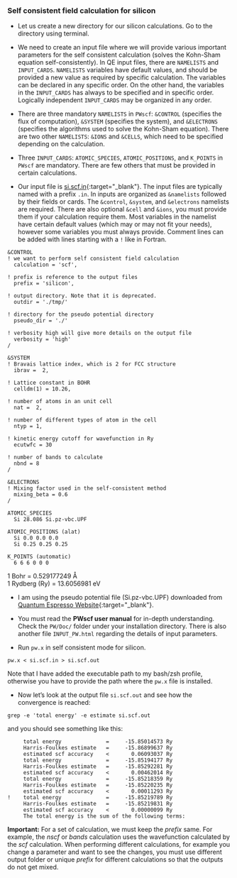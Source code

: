### Self consistent field calculation for silicon

+ Let us create a new directory for our silicon calculations. Go to the directory using terminal.

+ We need to create an input file where we will provide various important parameters for the self consistent calculation (solves the Kohn-Sham equation self-consistently). In QE input files, there are `NAMELISTS` and `INPUT_CARDS`. `NAMELISTS` variables have default values, and should be provided a new value as required by specific calculation. The variables can be declared in any specific order. On the other hand, the variables in the `INPUT_CARDS` has always to be specified and in specific order. Logically independent `INPUT_CARDS` may be organized in any order. 

+ There are three mandatory `NAMELISTS` in `PWscf`: `&CONTROL` (specifies the flux of computation), `&SYSTEM` (specifies the system), and `&ELECTRONS` (specifies the algorithms used to solve the Kohn-Sham equation). There are two other `NAMELISTS`: `&IONS` and `&CELLS`, which need to be specified depending on the calculation. 

+ Three `INPUT_CARDS`: `ATOMIC_SPECIES`, `ATOMIC_POSITIONS`, and `K_POINTS` in `PWscf` are mandatory. There are few others that must be provided in certain calculations. 

+ Our input file is [si.scf.in](https://github.com/pranabdas/qe-dft/){:target="_blank"}. The input files are typically named with a prefix `.in`. In inputs are organized as `&namelists` followed by their fields or cards. The `&control`, `&system`, and `&electrons` namelists are required. There are also optional `&cell` and  `&ions`, you must provide them if your calculation require them. Most variables in the namelist have certain default values (which may or may not fit your needs), however some variables you must always provide. Comment lines can be added with lines starting with a `!` like in Fortran. 
```
&CONTROL
! we want to perform self consistent field calculation 
  calculation = 'scf', 

! prefix is reference to the output files  
  prefix = 'silicon', 

! output directory. Note that it is deprecated. 
  outdir = './tmp/' 

! directory for the pseudo potential directory 
  pseudo_dir = './'

! verbosity high will give more details on the output file
  verbosity = 'high'
/

&SYSTEM
! Bravais lattice index, which is 2 for FCC structure
  ibrav =  2, 

! Lattice constant in BOHR 
  celldm(1) = 10.26, 

! number of atoms in an unit cell 
  nat =  2,

! number of different types of atom in the cell 
  ntyp = 1,

! kinetic energy cutoff for wavefunction in Ry
  ecutwfc = 30 

! number of bands to calculate 
  nbnd = 8
/

&ELECTRONS
! Mixing factor used in the self-consistent method  
  mixing_beta = 0.6
/

ATOMIC_SPECIES
  Si 28.086 Si.pz-vbc.UPF

ATOMIC_POSITIONS (alat)
  Si 0.0 0.0 0.0
  Si 0.25 0.25 0.25

K_POINTS (automatic)
  6 6 6 0 0 0 

```
1 Bohr = 0.529177249 Å   
1 Rydberg (Ry) = 13.6056981 eV

+ I am using the pseudo potential file (Si.pz-vbc.UPF) downloaded from [Quantum Espresso Website](https://www.quantum-espresso.org/pseudopotentials){:target="_blank"}. 

+ You must read the **PWscf user manual** for in-depth understanding. Check the `PW/Doc/` folder under your installation directory. There is also another file `INPUT_PW.html` regarding the details of input parameters. 

+ Run `pw.x` in self consistent mode for silicon. 
```
pw.x < si.scf.in > si.scf.out
```
Note that I have added the executable path to my bash/zsh profile, otherwise you have to provide the path where the `pw.x` file is installed. 

+ Now let’s look at the output file `si.scf.out` and see how the convergence is reached: 
```
grep -e 'total energy' -e estimate si.scf.out
```
and you should see something like this: 
```
     total energy              =     -15.85014573 Ry
     Harris-Foulkes estimate   =     -15.86899637 Ry
     estimated scf accuracy    <       0.06093037 Ry
     total energy              =     -15.85194177 Ry
     Harris-Foulkes estimate   =     -15.85292281 Ry
     estimated scf accuracy    <       0.00462014 Ry
     total energy              =     -15.85218359 Ry
     Harris-Foulkes estimate   =     -15.85220235 Ry
     estimated scf accuracy    <       0.00011293 Ry
!    total energy              =     -15.85219789 Ry
     Harris-Foulkes estimate   =     -15.85219831 Ry
     estimated scf accuracy    <       0.00000099 Ry
     The total energy is the sum of the following terms:
```

**Important:** For a set of calculation, we must keep the *prefix* same. For example, the *nscf* or *bands* calculation uses the wavefunction calculated by the *scf* calculation. When performing different calculations, for example you change a parameter and want to see the changes, you must use different output folder or unique *prefix* for different calculations so that the outputs do not get mixed. 
